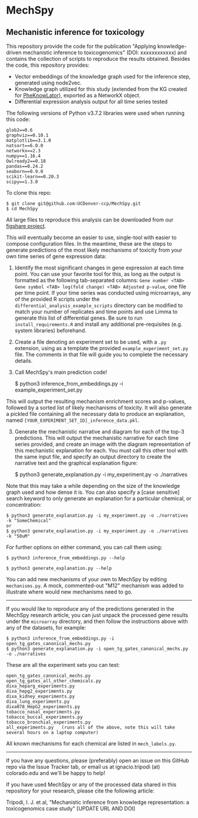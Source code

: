 # MechSpy

## Mechanistic inference for toxicology

This repository provide the code for the publication "Applying knowledge-driven mechanistic inference to toxicogenomics" (DOI: xxxxxxxxxxxx) and contains the collection of scripts to reproduce the results obtained. Besides the code, this repository provides:

* Vector embeddings of the knowledge graph used for the inference step, generated using node2vec.
* Knowledge graph utilized for this study (extended from the KG created for [PheKnowLator](https://github.com/callahantiff/PheKnowLator/wiki)), exported as a NetworkX object.
* Differential expression analysis output for all time series tested

The following versions of Python v3.7.2 libraries were used when running this code:

    glob2==0.6
    graphviz==0.10.1
    matplotlib==3.1.0
    natsort==6.0.0
    networkx==2.3
    numpy==1.16.4
    Owlready2==0.18
    pandas==0.24.2
    seaborn==0.9.0
    scikit-learn==0.20.3
    scipy==1.3.0

To clone this repo:

    $ git clone git@github.com:UCDenver-ccp/MechSpy.git
    $ cd MechSpy

All large files to reproduce this analysis can be downloaded from our [figshare project](https://figshare.com/projects/Mechanistic_Inference/70412).

This will eventually become an easier to use, single-tool with easier to compose configuration files. In the meantime, these are the steps to generate predictions of the most likely mechanisms of toxicity from your own time series of gene expression data:

1. Identify the most significant changes in gene expression at each time point. You can use your favorite tool for this, as long as the output is formatted as the following tab-separated columns: `Gene number <TAB> Gene symbol <TAB> log(fold change) <TAB> Adjusted p-value`, one file per time point. If your time series was conducted using microarrays, any of the provided R scripts under the `differential_analysis_example_scripts` directory can be modified to match your number of replicates and time points and use Limma to generate this list of differential genes. Be sure to run `install_requirements.R` and install any additional pre-requisites (e.g. system libraries) beforehand.

2. Create a file denoting an experiment set to be used, with a `.py` extension, using as a template the provided `example_experiment_set.py` file. The comments in that file will guide you to complete the necessary details.

3. Call MechSpy's main prediction code!

    $ python3 inference_from_embeddings.py -i example_experiment_set.py

This will output the resulting mechanism enrichment scores and p-values, followed by a sorted list of likely mechanisms of toxicity. It will also generate a pickled file containing all the necessary data to produce an explanation, named `[YOUR_EXPERIMENT_SET_ID]_inference_data.pkl`.

3. Generate the mechanistic narrative and diagram for each of the top-3 predictions. This will output the mechanistic narrative for each time series provided, and create an image with the diagram representation of this mechanistic explanation for each. You must call this other tool with the same input file, and specify an output directory to create the narrative text and the graphical explanation figure:

    $ python3 generate_explanation.py -i my_experiment.py -o ./narratives

Note that this may take a while depending on the size of the knowledge graph used and how dense it is. You can also specify a [case sensitive] search keyword to only generate an explanation for a particular chemical, or concentration:

    $ python3 generate_explanation.py -i my_experiment.py -o ./narratives -k "SomeChemical"
    or
    $ python3 generate_explanation.py -i my_experiment.py -o ./narratives -k "50uM"

For further options on either command, you can call them using:

    $ python3 inference_from_embeddings.py --help

    $ python3 generate_explanation.py --help

You can add new mechanisms of your own to MechSpy by editing `mechanisms.py`. A mock, commented-out "M12" mechanism was added to illustrate where would new mechanisms need to go.

-------------------------------

If you would like to reproduce any of the predictions generated in the MechSpy research article, you can just unpack the processed gene results under the `microarray` directory, and then follow the instructions above with any of the datasets, for example:

    $ python3 inference_from_embeddings.py -i open_tg_gates_canonical_mechs.py
    $ python3 generate_explanation.py -i open_tg_gates_canonical_mechs.py -o ./narratives

These are all the experiment sets you can test:

    open_tg_gates_canonical_mechs.py
    open_tg_gates_all_other_chemicals.py
    dixa_heparg_experiments.py
    dixa_hepg2_experiments.py
    dixa_kidney_experiments.py
    dixa_lung_experiments.py
    dixa078_HepG2_experiments.py
    tobacco_nasal_experiments.py
    tobacco_buccal_experiments.py
    tobacco_bronchial_experiments.py
    all_experiments.py   (runs all of the above, note this will take several hours on a laptop computer)

All known mechanisms for each chemical are listed in `mech_labels.py`.
 
-------------------------------

If you have any questions, please (preferably) open an issue on this GitHub repo via the Issue Tracker tab, or email us at ignacio.tripodi (at) colorado.edu and we'll be happy to help!

If you have used MechSpy or any of the processed data shared in this repository for your research, please cite the following article:

Tripodi, I. J. et al, "Mechanistic inference from knowledge representation: a toxicogenomics case study" [UPDATE URL AND DOI]
    


